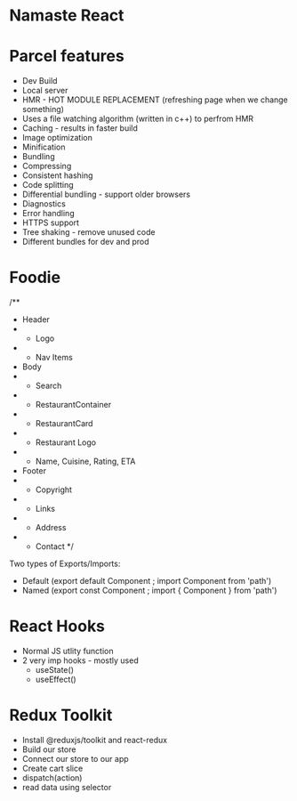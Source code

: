 # Namaste React

# Parcel features

- Dev Build
- Local server
- HMR - HOT MODULE REPLACEMENT (refreshing page when we change something)
- Uses a file watching algorithm (written in c++) to perfrom HMR
- Caching - results in faster build
- Image optimization
- Minification
- Bundling
- Compressing
- Consistent hashing
- Code splitting
- Differential bundling - support older browsers
- Diagnostics
- Error handling
- HTTPS support
- Tree shaking - remove unused code
- Different bundles for dev and prod

# Foodie

/\*\*

- Header
- - Logo
- - Nav Items
- Body
- - Search
- - RestaurantContainer
- - RestaurantCard
- - Restaurant Logo
- - Name, Cuisine, Rating, ETA
- Footer
- - Copyright
- - Links
- - Address
- - Contact
    \*/

Two types of Exports/Imports:

- Default (export default Component ; import Component from 'path')
- Named (export const Component ; import { Component } from 'path')


# React Hooks
- Normal JS utlity function
- 2 very imp hooks - mostly used
  - useState()
  - useEffect()

# Redux Toolkit
 - Install @reduxjs/toolkit and react-redux
 - Build our store
 - Connect our store to our app
 - Create cart slice
 - dispatch(action)
 - read data using selector
